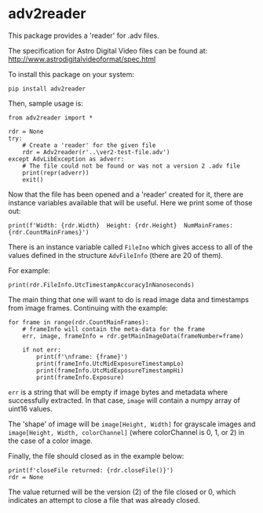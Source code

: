 adv2reader
==========

This package provides a 'reader' for .adv files.

The specification for Astro Digital Video files can be 
found at: <http://www.astrodigitalvideoformat/spec.html>

To install this package on your system:

    pip install adv2reader

Then, sample usage is:

    from adv2reader import *
    
    rdr = None
    try:
        # Create a 'reader' for the given file
        rdr = Adv2reader(r'..\ver2-test-file.adv')
    except AdvLibException as adverr:
        # The file could not be found or was not a version 2 .adv file
        print(repr(adverr))
        exit()

Now that the file has been opened and a 'reader' created for it, 
there are instance variables available that will be useful.
Here we print some of those out:

    print(f'Width: {rdr.Width}  Height: {rdr.Height}  NumMainFrames: {rdr.CountMainFrames}')

There is an instance variable called `FileIno` which gives access to all
of the values defined in the structure `AdvFileInfo` (there are 20 of them).

For example:

    print(rdr.FileInfo.UtcTimestampAccuracyInNanoseconds)
    
The main thing that one will want to do is read image data and timestamps from image frames.
Continuing with the example:
  
    
    for frame in range(rdr.CountMainFrames):
        # frameInfo will contain the meta-data for the frame
        err, image, frameInfo = rdr.getMainImageData(frameNumber=frame)

        if not err:
            print(f'\nframe: {frame}')
            print(frameInfo.UtcMidExposureTimestampLo)
            print(frameInfo.UtcMidExposureTimestampHi)
            print(frameInfo.Exposure)

`err` is a string that will be empty if image bytes and metadata where successfully extracted.
In that case, `image` will contain a numpy array of uint16 values.

The 'shape' of image will be `image[Height, Width]` for grayscale images
and `image[Height, Width, colorChannel]` (where colorChannel is 0, 1, or 2)
in the case of a color image.

Finally, the file should closed as in the example below:

    print(f'closeFile returned: {rdr.closeFile()}')
    rdr = None
    
The value returned will be the version (2) of the file closed or 0, which indicates an attempt to close a file that was
already closed.
